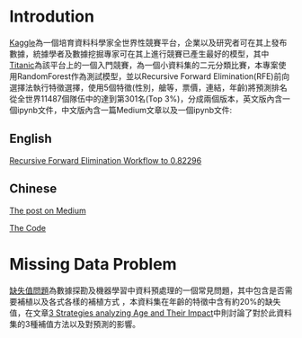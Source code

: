 # Introdution

[Kaggle](https://www.kaggle.com)為一個培育資料科學家全世界性競賽平台，企業以及研究者可在其上發布數據，統據學者及數據挖掘專家可在其上進行競賽已產生最好的模型，其中[Titanic](https://www.kaggle.com/c/titanic)為該平台上的一個入門競賽，為一個小資料集的二元分類比賽，本專案使用RandomForest作為測試模型，並以Recursive Forward Elimination(RFE)前向選擇法執行特徵選擇，使用5個特徵(性別，艙等，票價，連結，年齡)將預測排名從全世界11487個隊伍中的達到第301名(Top 3%)，分成兩個版本，英文版內含一個ipynb文件，中文版內含一篇Medium文章以及一個ipynb文件:

## English 

[Recursive Forward Elimination Workflow to 0.82296](https://github.com/YLTsai0609/Kaggle-Titanic-Top3-percent/blob/master/Recursive%20Forward%20Elimination%20Workflow%20to%200.82296.ipynb)


## Chinese 

[The post on Medium](https://medium.com/@yulongtsai/https-medium-com-yulongtsai-titanic-top3-8e64741cc11f)

[The Code](https://github.com/YLTsai0609/Kaggle-Titanic-Top3-percent/blob/master/Titanic%20Top%203%25%20on%20Medium.ipynb)


# Missing Data Problem
[缺失值問題](https://zh.wikipedia.org/wiki/缺失数据)為數據探勘及機器學習中資料預處理的一個常見問題，其中包含是否需要補植以及各式各樣的補植方式
，本資料集在年齡的特徵中含有約20%的缺失值，在文章[3 Strategies analyzing Age and Their Impact](https://github.com/YLTsai0609/Kaggle-Titanic-Top3-percent/blob/master/3%20Strategies%20analyzing%20Age%20and%20Their%20Impact%20.ipynb)中則討論了對於此資料集的3種補值方法以及對預測的影響。
